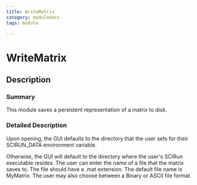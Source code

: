 ```yaml
---
title: WriteMatrix
category: moduledocs
tags: module

---
```


# WriteMatrix

## Description

### Summary

This module saves a persistent representation of a matrix to disk.

### Detailed Description

Upon opening, the GUI defaults to the directory that the user sets for their SCIRUN_DATA environment variable. 

Otherwise, the GUI will default to the directory where the user's SCIRun executable resides. The user can enter the name of a file that the matrix saves to. The file should have a .mat extension. The default file name is MyMatrix. The user may also choose between a Binary or ASCII file format. 
